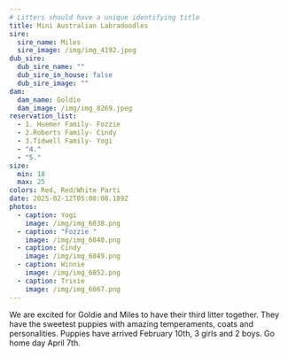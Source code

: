 ```yaml
---
# Litters should have a unique identifying title
title: Mini Australian Labradoodles
sire:
  sire_name: Miles
  sire_image: /img/img_4192.jpeg
dub_sire:
  dub_sire_name: ""
  dub_sire_in_house: false
  dub_sire_image: ""
dam:
  dam_name: Goldie
  dam_image: /img/img_8269.jpeg
reservation_list:
  - 1. Huemer Family- Fozzie
  - 2.Roberts Family- Cindy
  - 3.Tidwell Family- Yogi
  - "4."
  - "5."
size:
  min: 18
  max: 25
colors: Red, Red/White Parti
date: 2025-02-12T05:08:08.189Z
photos:
  - caption: Yogi
    image: /img/img_6038.png
  - caption: "Fozzie "
    image: /img/img_6040.png
  - caption: Cindy
    image: /img/img_6049.png
  - caption: Winnie
    image: /img/img_6052.png
  - caption: Trixie
    image: /img/img_6067.png
---
```

We are excited for Goldie and Miles to have their third litter together. They have the sweetest puppies with amazing temperaments, coats and personalities. Puppies have arrived February 10th, 3 girls and 2 boys. Go home day April 7th.